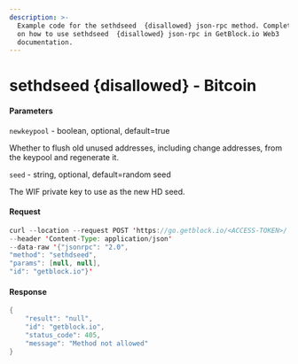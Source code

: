 ```yaml
---
description: >-
  Example code for the sethdseed  {disallowed} json-rpc method. Сomplete guide
  on how to use sethdseed  {disallowed} json-rpc in GetBlock.io Web3
  documentation.
---
```


# sethdseed {disallowed} - Bitcoin

#### Parameters

`newkeypool` - boolean, optional, default=true

Whether to flush old unused addresses, including change addresses, from the keypool and regenerate it.

`seed` - string, optional, default=random seed

The WIF private key to use as the new HD seed.

#### Request

```java
curl --location --request POST 'https://go.getblock.io/<ACCESS-TOKEN>/' 
--header 'Content-Type: application/json' 
--data-raw '{"jsonrpc": "2.0",
"method": "sethdseed",
"params": [null, null],
"id": "getblock.io"}'
```

#### Response

```java
{
    "result": "null",
    "id": "getblock.io",
    "status_code": 405,
    "message": "Method not allowed"
}
```

